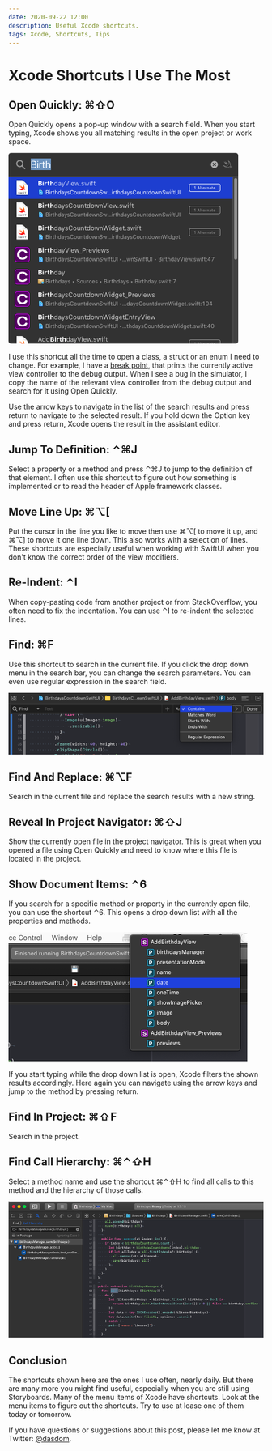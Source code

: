 ```yaml
---
date: 2020-09-22 12:00
description: Useful Xcode shortcuts.
tags: Xcode, Shortcuts, Tips
---
```


# Xcode Shortcuts I Use The Most

## Open Quickly: ⌘⇧O

Open Quickly opens a pop-up window with a search field.
When you start typing, Xcode shows you all matching results in the open project or work space.

![](../../assets/2020-09-22/open_quickly.png)

I use this shortcut all the time to open a class, a struct or an enum I need to change.
For example, I have a [break point](../a-breakpoint-i-cannot-live-without/), that prints the currently active view controller to the debug output.
When I see a bug in the simulator, I copy the name of the relevant view controller from the debug output and search for it using Open Quickly.

Use the arrow keys to navigate in the list of the search results and press return to navigate to the selected result.
If you hold down the Option key and press return, Xcode opens the result in the assistant editor.

## Jump To Definition: ⌃⌘J

Select a property or a method and press ⌃⌘J to jump to the definition of that element.
I often use this shortcut to figure out how something is implemented or to read the header of Apple framework classes.

## Move Line Up: ⌘⌥[

Put the cursor in the line you like to move then use ⌘⌥[ to move it up, and ⌘⌥] to move it one line down.
This also works with a selection of lines.
These shortcuts are especially useful when working with SwiftUI when you don't know the correct order of the view modifiers.

## Re-Indent: ⌃I

When copy-pasting code from another project or from StackOverflow, you often need to fix the indentation.
You can use ⌃I to re-indent the selected lines.

## Find: ⌘F

Use this shortcut to search in the current file.
If you click the drop down menu in the search bar, you can change the search parameters.
You can even use regular expression in the search field.

![](../../assets/2020-09-22/change_parameter_of_search.png)

## Find And Replace: ⌘⌥F

Search in the current file and replace the search results with a new string.

## Reveal In Project Navigator: ⌘⇧J

Show the currently open file in the project navigator.
This is great when you opened a file using Open Quickly and need to know where this file is located in the project.

## Show Document Items: ⌃6

If you search for a specific method or property in the currently open file, you can use the shortcut ⌃6.
This opens a drop down list with all the properties and methods.

![](../../assets/2020-09-22/show_document_items.png)

If you start typing while the drop down list is open, Xcode filters the shown results accordingly.
Here again you can navigate using the arrow keys and jump to the method by pressing return.

## Find In Project: ⌘⇧F

Search in the project.

## Find Call Hierarchy: ⌘⌃⇧H

Select a method name and use the shortcut ⌘⌃⇧H to find all calls to this method and the hierarchy of those calls.

![](../../assets/2020-09-22/find_call_hierarchy.png)

## Conclusion

The shortcuts shown here are the ones I use often, nearly daily.
But there are many more you might find useful, especially when you are still using Storyboards.
Many of the menu items of Xcode have shortcuts.
Look at the menu items to figure out the shortcuts.
Try to use at lease one of them today or tomorrow.

If you have questions or suggestions about this post, please let me know at Twitter: [@dasdom](https://twitter.com/dasdom).
